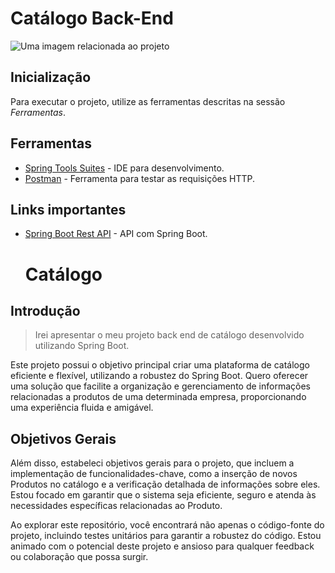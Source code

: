 # Catálogo Back-End
<fig>
<img src="https://rockcontent.com/br/wp-content/uploads/sites/2/elementor/thumbs/modelo-de-projeto-p2he6clp7uhmwqd16ikv9jgz30a5liixoon908hej0.png" alt="Uma imagem relacionada ao projeto">
</fig>

## Inicialização
Para executar o projeto, utilize as ferramentas descritas na sessão *Ferramentas*.

## Ferramentas
* [Spring Tools Suites](https://spring.io/tools) - IDE para desenvolvimento.
* [Postman](https://www.postman.com/) - Ferramenta para testar as requisições HTTP.

## Links importantes
* [Spring Boot Rest API](https://medium.com/better-programming/building-a-spring-boot-rest-api-a-php-developers-view-part-i-6add2e794646) -  API com Spring Boot.

  # Catálogo

## Introdução

> Irei apresentar o meu projeto back end de catálogo desenvolvido utilizando Spring Boot.  

Este projeto possui o objetivo principal criar uma plataforma de catálogo eficiente e flexível, utilizando a robustez do Spring Boot.
Quero oferecer uma solução que facilite a organização e gerenciamento de informações relacionadas a produtos de uma determinada empresa,
proporcionando uma experiência fluida e amigável.  

## Objetivos Gerais

Além disso, estabeleci objetivos gerais para o projeto, que incluem a implementação de funcionalidades-chave, como a inserção de novos Produtos
no catálogo e a verificação detalhada de informações sobre eles. Estou focado em garantir que o sistema seja eficiente, seguro e atenda
às necessidades específicas relacionadas ao Produto.

Ao explorar este repositório, você encontrará não apenas o código-fonte do projeto, incluindo testes unitários para garantir a robustez do código.
Estou animado com o potencial deste projeto e ansioso para qualquer
feedback ou colaboração que possa surgir.
